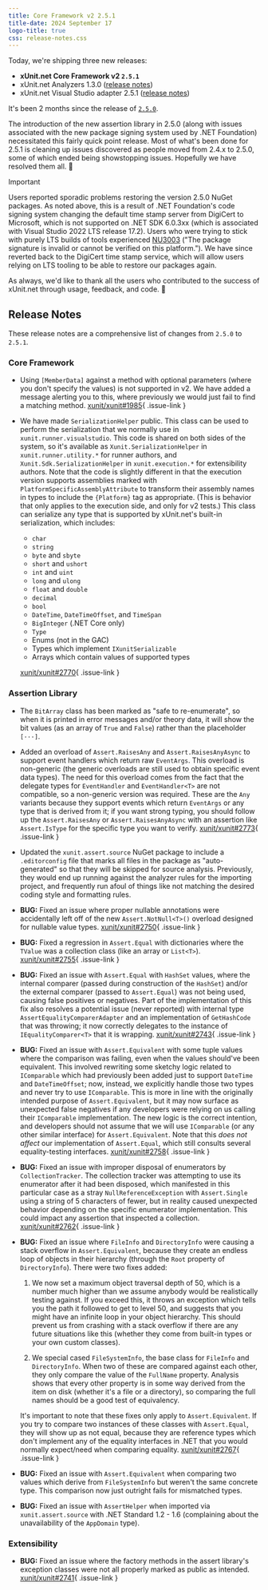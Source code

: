 ```yaml
---
title: Core Framework v2 2.5.1
title-date: 2024 September 17
logo-title: true
css: release-notes.css
---
```


Today, we're shipping three new releases:

* **xUnit.net Core Framework v2 `2.5.1`**
* xUnit.net Analyzers 1.3.0 ([release notes](/releases/analyzers/1.3.0))
* xUnit.net Visual Studio adapter 2.5.1 ([release notes](/releases/visualstudio/2.5.1))

It's been 2 months since the release of [`2.5.0`](2.5.0).

The introduction of the new assertion library in 2.5.0 (along with issues associated with the new package signing system used by .NET Foundation) necessitated this fairly quick point release. Most of what's been done for 2.5.1 is cleaning up issues discovered as people moved from 2.4.x to 2.5.0, some of which ended being showstopping issues. Hopefully we have resolved them all. 🤞

> [!IMPORTANT]
> Users reported sporadic problems restoring the version 2.5.0 NuGet packages. As noted above, this is a result of .NET Foundation's code signing system changing the default time stamp server from DigiCert to Microsoft, which is not supported on .NET SDK 6.0.3xx (which is associated with Visual Studio 2022 LTS release 17.2). Users who were trying to stick with purely LTS builds of tools experienced [NU3003](https://learn.microsoft.com/nuget/reference/errors-and-warnings/nu3003) ("The package signature is invalid or cannot be verified on this platform."). We have since reverted back to the DigiCert time stamp service, which will allow users relying on LTS tooling to be able to restore our packages again.

As always, we'd like to thank all the users who contributed to the success of xUnit.net through usage, feedback, and code. 🎉

## Release Notes

These release notes are a comprehensive list of changes from `2.5.0` to `2.5.1`.

### Core Framework

* Using `[MemberData]` against a method with optional parameters (where you don't specify the values) is not supported in v2. We have added a message alerting you to this, where previously we would just fail to find a matching method. [xunit/xunit#1985](https://github.com/xunit/xunit/issues/1985){ .issue-link }

* We have made `SerializationHelper` public. This class can be used to perform the serialization that we normally use in `xunit.runner.visualstudio`. This code is shared on both sides of the system, so it's available as `Xunit.SerializationHelper` in `xunit.runner.utility.*` for runner authors, and `Xunit.Sdk.SerializationHelper` in `xunit.execution.*` for extensibility authors. Note that the code is slightly different in that the execution version supports assemblies marked with `PlatformSpecificAssemblyAttribute` to transform their assembly names in types to include the `{Platform}` tag as appropriate. (This is behavior that only applies to the execution side, and only for v2 tests.) This class can serialize any type that is supported by xUnit.net's built-in serialization, which includes:

  * `char`
  * `string`
  * `byte` and `sbyte`
  * `short` and `ushort`
  * `int` and `uint`
  * `long` and `ulong`
  * `float` and `double`
  * `decimal`
  * `bool`
  * `DateTime`, `DateTimeOffset`, and `TimeSpan`
  * `BigInteger` (.NET Core only)
  * `Type`
  * Enums (not in the GAC)
  * Types which implement `IXunitSerializable`
  * Arrays which contain values of supported types

  [xunit/xunit#2770](https://github.com/xunit/xunit/issues/2770){ .issue-link }

### Assertion Library

* The `BitArray` class has been marked as "safe to re-enumerate", so when it is printed in error messages and/or theory data, it will show the bit values (as an array of `True` and `False`) rather than the placeholder `[···]`.

* Added an overload of `Assert.RaisesAny` and `Assert.RaisesAnyAsync` to support event handlers which return raw `EventArgs`. This overload is non-generic (the generic overloads are still used to obtain specific event data types). The need for this overload comes from the fact that the delegate types for `EventHandler` and `EventHandler<T>` are not compatible, so a non-generic version was required. These are the `Any` variants because they support events which return `EventArgs` or any type that is derived from it; if you want strong typing, you should follow up the `Assert.RaisesAny` or `Assert.RaisesAnyAsync` with an assertion like `Assert.IsType` for the specific type you want to verify. [xunit/xunit#2773](https://github.com/xunit/xunit/issues/2773){ .issue-link }

* Updated the `xunit.assert.source` NuGet package to include a `.editorconfig` file that marks all files in the package as "auto-generated" so that they will be skipped for source analysis. Previously, they would end up running against the analyzer rules for the importing project, and frequently run afoul of things like not matching the desired coding style and formatting rules.

* **BUG:** Fixed an issue where proper nullable annotations were accidentally left off of the new `Assert.NotNull<T>()` overload designed for nullable value types. [xunit/xunit#2750](https://github.com/xunit/xunit/issues/2750){ .issue-link }

* **BUG:** Fixed a regression in `Assert.Equal` with dictionaries where the `TValue` was a collection class (like an array or `List<T>`). [xunit/xunit#2755](https://github.com/xunit/xunit/issues/2755){ .issue-link }

* **BUG:** Fixed an issue with `Assert.Equal` with `HashSet` values, where the internal comparer (passed during construction of the `HashSet`) and/or the external comparer (passed to `Assert.Equal`) was not being used, causing false positives or negatives. Part of the implementation of this fix also resolves a potential issue (never reported) with internal type `AssertEqualityComparerAdapter` and an implementation of `GetHashCode` that was throwing; it now correctly delegates to the instance of `IEqualityComparer<T>` that it is wrapping. [xunit/xunit#2743](https://github.com/xunit/xunit/issues/2743){ .issue-link }

* **BUG:** Fixed an issue with `Assert.Equivalent` with some tuple values where the comparison was failing, even when the values should've been equivalent. This involved rewriting some sketchy logic related to `IComparable` which had previously been added just to support `DateTime` and `DateTimeOffset`; now, instead, we explicitly handle those two types and never try to use `IComparable`. This is more in line with the originally intended purpose of `Assert.Equivalent`, but it may now surface as unexpected false negatives if any developers were relying on us calling their `IComparable` implementation. The new logic is the correct intention, and developers should not assume that we will use `IComparable` (or any other similar interface) for `Assert.Equivalent`. Note that this _does not affect_ our implementation of `Assert.Equal`, which still consults several equality-testing interfaces. [xunit/xunit#2758](https://github.com/xunit/xunit/issues/2758){ .issue-link }

* **BUG:** Fixed an issue with improper disposal of enumerators by `CollectionTracker`. The collection tracker was attempting to use its enumerator after it had been disposed, which manifested in this particular case as a stray `NullReferenceException` with `Assert.Single` using a string of 5 characters of fewer, but in reality caused unexpected behavior depending on the specific enumerator implementation. This could impact any assertion that inspected a collection. [xunit/xunit#2762](https://github.com/xunit/xunit/issues/2762){ .issue-link }

* **BUG:** Fixed an issue where `FileInfo` and `DirectoryInfo` were causing a stack overflow in `Assert.Equivalent`, because they create an endless loop of objects in their hierarchy (through the `Root` property of `DirectoryInfo`). There were two fixes added:

  1. We now set a maximum object traversal depth of 50, which is a number much higher than we assume anybody would be realistically testing against. If you exceed this, it throws an exception which tells you the path it followed to get to level 50, and suggests that you might have an infinite loop in your object hierarchy. This should prevent us from crashing with a stack overflow if there are any future situations like this (whether they come from built-in types or your own custom classes).

  1. We special cased `FileSystemInfo`, the base class for `FileInfo` and `DirectoryInfo`. When two of these are compared against each other, they only compare the value of the `FullName` property. Analysis shows that every other property is in some way derived from the item on disk (whether it's a file or a directory), so comparing the full names should be a good test of equivalency.

  It's important to note that these fixes only apply to `Assert.Equivalent`. If you try to compare two instances of these classes with `Assert.Equal`, they will show up as not equal, because they are reference types which don't implement any of the equality interfaces in .NET that you would normally expect/need when comparing equality. [xunit/xunit#2767](https://github.com/xunit/xunit/issues/2767){ .issue-link }

* **BUG:** Fixed an issue with `Assert.Equivalent` when comparing two values which derive from `FileSystemInfo` but weren't the same concrete type. This comparison now just outright fails for mismatched types.

* **BUG:** Fixed an issue with `AssertHelper` when imported via `xunit.assert.source` with .NET Standard 1.2 - 1.6 (complaining about the unavailability of the `AppDomain` type).

### Extensibility

* **BUG:** Fixed an issue where the factory methods in the assert library's exception classes were not all properly marked as public as intended. [xunit/xunit#2741](https://github.com/xunit/xunit/issues/2741){ .issue-link }
